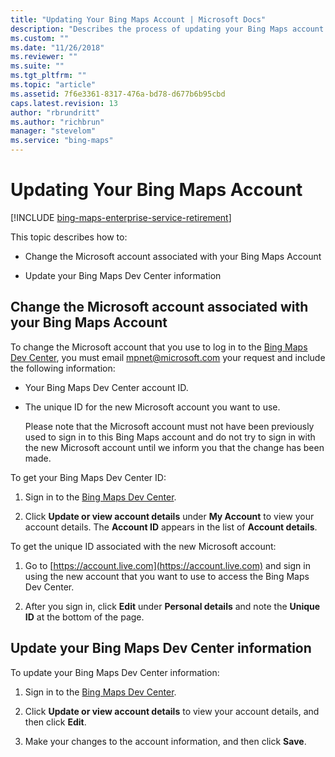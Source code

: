 ```yaml
---
title: "Updating Your Bing Maps Account | Microsoft Docs"
description: "Describes the process of updating your Bing Maps account through outlining how to change the Microsoft account associated with your Bing Maps account."
ms.custom: ""
ms.date: "11/26/2018"
ms.reviewer: ""
ms.suite: ""
ms.tgt_pltfrm: ""
ms.topic: "article"
ms.assetid: 7f6e3361-8317-476a-bd78-d677b6b95cbd
caps.latest.revision: 13
author: "rbrundritt"
ms.author: "richbrun"
manager: "stevelom"
ms.service: "bing-maps"
---
```


# Updating Your Bing Maps Account

[!INCLUDE [bing-maps-enterprise-service-retirement](../../includes/bing-maps-enterprise-service-retirement.md)]

This topic describes how to:  
  
-   Change the Microsoft account associated with your Bing Maps Account  
  
-   Update your Bing Maps Dev Center information  
  
## Change the Microsoft account associated with your Bing Maps Account

 To change the Microsoft account that you use to log in to the [Bing Maps Dev Center](https://www.bingmapsportal.com/), you must email [mpnet@microsoft.com](mailto:mpnet@microsoft.com) your request and include the following information:  
  
-   Your Bing Maps Dev Center account ID.  
  
-   The unique ID for the new Microsoft account you want to use.  
  
     Please note that the Microsoft account must not have been previously used to sign in to this Bing Maps account and do not try to sign in with the new Microsoft account until we inform you that the change has been made.  
  
 To get your Bing Maps Dev Center ID:  
  
1.  Sign in to the [Bing Maps Dev Center](https://www.bingmapsportal.com/).  
  
2.  Click **Update or view account details** under **My Account** to view your account details. The **Account ID** appears in the list of **Account details**.  
  
 To get the unique ID associated with the new Microsoft account:  
  
1.  Go to [https://account.live.com](https://account.live.com) and sign in using the new account that you want to use to access the Bing Maps Dev Center.  
  
2.  After you sign in, click **Edit** under **Personal details** and note the **Unique ID** at the bottom of the page.  
  
## Update your Bing Maps Dev Center information

To update your Bing Maps Dev Center information:  
  
1.  Sign in to the [Bing Maps Dev Center](https://www.bingmapsportal.com/).  
  
2.  Click **Update or view account details** to view your account details, and then click **Edit**.  
  
3.  Make your changes to the account information, and then click **Save**.